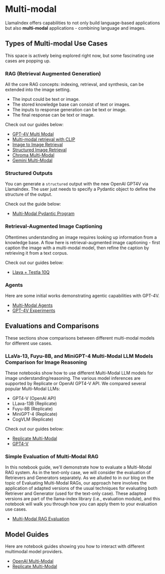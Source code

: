 # Multi-modal

LlamaIndex offers capabilities to not only build language-based applications but also **multi-modal** applications - combining language and images.

## Types of Multi-modal Use Cases

This space is actively being explored right now, but some fascinating use cases are popping up.

### RAG (Retrieval Augmented Generation)

All the core RAG concepts: indexing, retrieval, and synthesis, can be extended into the image setting.

- The input could be text or image.
- The stored knowledge base can consist of text or images.
- The inputs to response generation can be text or image.
- The final response can be text or image.

Check out our guides below:

- [GPT-4V Multi Modal](../examples/multi_modal/gpt4v_multi_modal_retrieval.ipynb)
- [Multi-modal retrieval with CLIP](../examples/multi_modal/multi_modal_retrieval.ipynb)
- [Image to Image Retrieval](../examples/multi_modal/image_to_image_retrieval.ipynb)
- [Structured Image Retrieval](../examples/multi_modal/structured_image_retrieval.ipynb)
- [Chroma Multi-Modal](../examples/multi_modal/ChromaMultiModalDemo.ipynb)
- [Gemini Multi-Modal](../examples/multi_modal/gemini.ipynb)

### Structured Outputs

You can generate a `structured` output with the new OpenAI GPT4V via LlamaIndex. The user just needs to specify a Pydantic object to define the structure of the output.

Check out the guide below:

- [Multi-Modal Pydantic Program](../examples/multi_modal/multi_modal_pydantic.ipynb)

### Retrieval-Augmented Image Captioning

Oftentimes understanding an image requires looking up information from a knowledge base. A flow here is retrieval-augmented image captioning - first caption the image with a multi-modal model, then refine the caption by retrieving it from a text corpus.

Check out our guides below:

- [Llava + Testla 10Q](../examples/multi_modal/llava_multi_modal_tesla_10q.ipynb)

### Agents

Here are some initial works demonstrating agentic capabilities with GPT-4V.

- [Multi-Modal Agents](../examples/multi_modal/mm_agent.ipynb)
- [GPT-4V Experiments](../examples/multi_modal/gpt4v_experiments_cot.ipynb)

## Evaluations and Comparisons

These sections show comparisons between different multi-modal models for different use cases.

### LLaVa-13, Fuyu-8B, and MiniGPT-4 Multi-Modal LLM Models Comparison for Image Reasoning

These notebooks show how to use different Multi-Modal LLM models for image understanding/reasoning. The various model inferences are supported by Replicate or OpenAI GPT4-V API. We compared several popular Multi-Modal LLMs:

- GPT4-V (OpenAI API)
- LLava-13B (Replicate)
- Fuyu-8B (Replicate)
- MiniGPT-4 (Replicate)
- CogVLM (Replicate)

Check out our guides below:

- [Replicate Multi-Modal](../examples/multi_modal/replicate_multi_modal.ipynb)
- [GPT4-V](../examples/multi_modal/openai_multi_modal.ipynb)

### Simple Evaluation of Multi-Modal RAG

In this notebook guide, we'll demonstrate how to evaluate a Multi-Modal RAG system. As in the text-only case, we will consider the evaluation of Retrievers and Generators separately. As we alluded to in our blog on the topic of Evaluating Multi-Modal RAGs, our approach here involves the application of adapted versions of the usual techniques for evaluating both Retriever and Generator (used for the text-only case). These adapted versions are part of the llama-index library (i.e., evaluation module), and this notebook will walk you through how you can apply them to your evaluation use cases.

- [Multi-Modal RAG Evaluation](../examples/evaluation/multi_modal/multi_modal_rag_evaluation.ipynb)

## Model Guides

Here are notebook guides showing you how to interact with different multimodal model providers.

- [OpenAI Multi-Modal](../examples/multi_modal/openai_multi_modal.ipynb)
- [Replicate Multi-Modal](../examples/multi_modal/replicate_multi_modal.ipynb)
